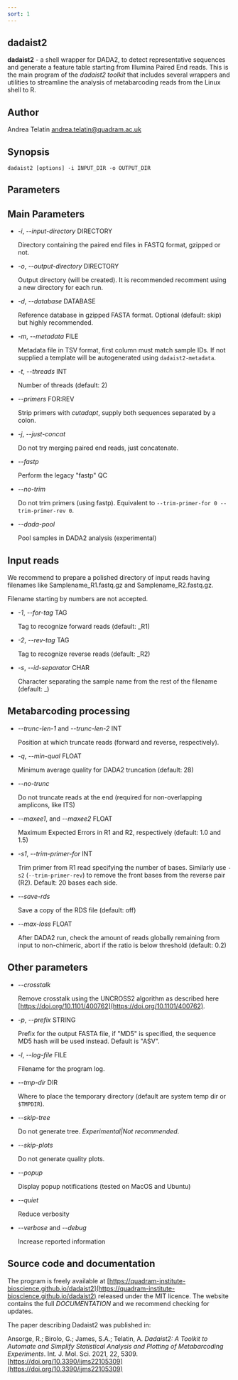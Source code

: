 ```yaml
---
sort: 1
---
```

## dadaist2
**dadaist2** - a shell wrapper for DADA2, to detect representative sequences and
generate a feature table starting from Illumina Paired End reads. 
This is the main program of the _dadaist2 toolkit_ that includes several
wrappers and utilities to streamline the analysis
of metabarcoding reads from the Linux shell to R.

## Author
Andrea Telatin <andrea.telatin@quadram.ac.uk>

## Synopsis
    dadaist2 [options] -i INPUT_DIR -o OUTPUT_DIR

## Parameters
## Main Parameters

- _-i_, _--input-directory_ DIRECTORY

    Directory containing the paired end files in FASTQ format, gzipped or not.

- _-o_, _--output-directory_ DIRECTORY

    Output directory (will be created). 
    It is recommended recomment using a new directory for each run.

- _-d_, _--database_ DATABASE

    Reference database in gzipped FASTA format. 
    Optional (default: skip) but highly recommended.

- _-m_, _--metadata_ FILE

    Metadata file in TSV format, first column must match sample IDs. 
    If not supplied a template will be autogenerated using `dadaist2-metadata`.

- _-t_, _--threads_ INT

    Number of threads (default: 2)

- _--primers_ FOR:REV

    Strip primers with _cutadapt_, supply both sequences separated by a colon.

- _-j_, _--just-concat_

    Do not try merging paired end reads, just concatenate. 

- _--fastp_

    Perform the legacy "fastp" QC

- _--no-trim_

    Do not trim primers (using fastp). 
    Equivalent to `--trim-primer-for 0 --trim-primer-rev 0`.

- _--dada-pool_

    Pool samples in DADA2 analysis (experimental)

## Input reads

We recommend to prepare a polished directory of input reads having
filenames like Samplename\_R1.fastq.gz and Samplename\_R2.fastq.gz.

Filename starting by numbers are not accepted.

- _-1_, _--for-tag_ TAG

    Tag to recognize forward reads (default: \_R1)

- _-2_, _--rev-tag_ TAG

    Tag to recognize reverse reads (default: \_R2)

- _-s_, _--id-separator_ CHAR

    Character separating the sample name from the rest of the filename (default: \_)

## Metabarcoding processing

- _--trunc-len-1_ and _--trunc-len-2_ INT

    Position at which truncate reads (forward and reverse, respectively).

- _-q_, _--min-qual_ FLOAT

    Minimum average quality for DADA2 truncation (default: 28)

- _--no-trunc_

    Do not truncate reads at the end
     (required for non-overlapping amplicons, like ITS)

- _--maxee1_, and _--maxee2_ FLOAT

    Maximum Expected Errors in R1 and R2, respectively (default: 1.0 and 1.5)

- _-s1_, _--trim-primer-for_ INT

    Trim primer from R1 read specifying the number of bases. Similarly
    use `-s2` (`--trim-primer-rev`) to remove the front bases from the
    reverse pair (R2). Default: 20 bases each side.

- _--save-rds_

    Save a copy of the RDS file (default: off)

- _--max-loss_ FLOAT

    After DADA2 run, check the amount of reads globally remaining from input
    to non-chimeric, abort if the ratio is below threshold (default: 0.2)

## Other parameters

- _--crosstalk_ 

    Remove crosstalk using the UNCROSS2 algorithm 
    as described here [https://doi.org/10.1101/400762](https://doi.org/10.1101/400762).

- _-p_, _--prefix_ STRING

    Prefix for the output FASTA file, if "MD5" is specified, the sequence MD5 hash
    will be used instead. Default is "ASV".

- _-l_, _--log-file_ FILE

    Filename for the program log.

- _--tmp-dir_ DIR

    Where to place the temporary directory (default are system temp dir
    or `$TMPDIR`).

- _--skip-tree_

    Do not generate tree. _Experimental|Not recommended_.

- _--skip-plots_

    Do not generate quality plots.

- _--popup_

    Display popup notifications (tested on MacOS and Ubuntu)

- _--quiet_

    Reduce verbosity

- _--verbose_ and _--debug_

    Increase reported information

## Source code and documentation
The program is freely available at [https://quadram-institute-bioscience.github.io/dadaist2](https://quadram-institute-bioscience.github.io/dadaist2)
released under the MIT licence. The website contains the full _DOCUMENTATION_ and we recommend 
checking for updates.

The paper describing Dadaist2 was published in:

Ansorge, R.; Birolo, G.; James, S.A.; Telatin, A. _Dadaist2: A Toolkit to Automate and Simplify Statistical Analysis and Plotting of Metabarcoding Experiments_.
Int. J. Mol. Sci. 2021, 22, 5309. [https://doi.org/10.3390/ijms22105309](https://doi.org/10.3390/ijms22105309)
